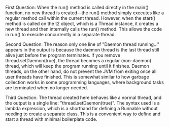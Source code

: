 First Question:
When the run() method is called directly in the main() function, no new thread is created—the run() method simply executes like a regular method call within the current thread. However, when the start() method is called on the t2 object, which is a Thread instance, it creates a new thread and then internally calls the run() method. This allows the code in run() to execute concurrently in a separate thread.

Second Question:
The reason only one line of "Daemon thread running..." appears in the output is because the daemon thread is the last thread still alive just before the program terminates. If you remove thread.setDaemon(true), the thread becomes a regular (non-daemon) thread, which will keep the program running until it finishes. Daemon threads, on the other hand, do not prevent the JVM from exiting once all user threads have finished. This is somewhat similar to how garbage collection works in some programming languages, where background tasks are terminated when no longer needed.

Third Question:
The thread created here behaves like a normal thread, and the output is a single line: "thread.setDaemon(true)". The syntax used is a lambda expression, which is a shorthand for defining a Runnable without needing to create a separate class. This is a convenient way to define and start a thread with minimal boilerplate code.